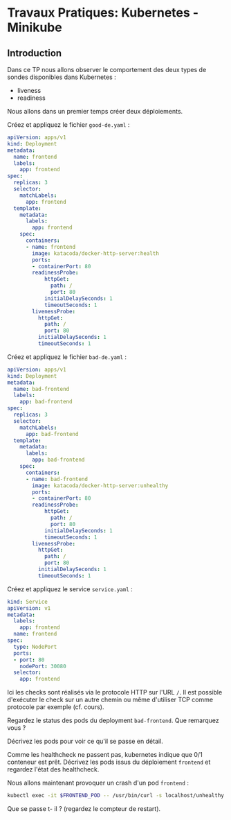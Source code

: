 # Travaux Pratiques: Kubernetes - Minikube

## Introduction

Dans ce TP nous allons observer le comportement des deux types de sondes
disponibles dans Kubernetes :

- liveness
- readiness

Nous allons dans un premier temps créer deux déploiements.

Créez et appliquez le fichier `good-de.yaml` :

```yaml
apiVersion: apps/v1
kind: Deployment
metadata:
  name: frontend
  labels:
    app: frontend
spec:
  replicas: 3
  selector:
    matchLabels:
      app: frontend
  template:
    metadata:
      labels:
        app: frontend
    spec:
      containers:
      - name: frontend
        image: katacoda/docker-http-server:health
        ports:
        - containerPort: 80
        readinessProbe:
            httpGet:
              path: /
              port: 80
            initialDelaySeconds: 1
            timeoutSeconds: 1
        livenessProbe:
          httpGet:
            path: /
            port: 80
          initialDelaySeconds: 1
          timeoutSeconds: 1
```

Créez et appliquez le fichier `bad-de.yaml` :

```yaml
apiVersion: apps/v1
kind: Deployment
metadata:
  name: bad-frontend
  labels:
    app: bad-frontend
spec:
  replicas: 3
  selector:
    matchLabels:
      app: bad-frontend
  template:
    metadata:
      labels:
        app: bad-frontend
    spec:
      containers:
      - name: bad-frontend
        image: katacoda/docker-http-server:unhealthy
        ports:
        - containerPort: 80
        readinessProbe:
            httpGet:
              path: /
              port: 80
            initialDelaySeconds: 1
            timeoutSeconds: 1
        livenessProbe:
          httpGet:
            path: /
            port: 80
          initialDelaySeconds: 1
          timeoutSeconds: 1
```

Créez et appliquez le service `service.yaml` :

```yaml
kind: Service
apiVersion: v1
metadata:
  labels:
    app: frontend
  name: frontend
spec:
  type: NodePort
  ports:
  - port: 80
    nodePort: 30080
  selector:
    app: frontend
```

Ici les checks sont réalisés via le protocole HTTP sur l'URL `/`.  Il est possible d'exécuter le check sur un autre chemin ou même d'utiliser TCP comme protocole par exemple (cf. cours).

Regardez le status des pods du deployment `bad-frontend`. Que remarquez vous ?

Décrivez les pods pour voir ce qu'il se passe en détail.

Comme les healthcheck ne passent pas, kubernetes indique que 0/1 conteneur est prêt. Décrivez les pods issus du déploiement `frontend` et regardez l'état des healthcheck.

Nous allons maintenant provoquer un crash d'un pod `frontend` :

```bash
kubectl exec -it $FRONTEND_POD -- /usr/bin/curl -s localhost/unhealthy
```

Que se passe t- il ? (regardez le compteur de restart).
